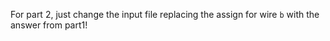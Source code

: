 For part 2, just change the input file replacing the assign for wire `b` with
the answer from part1!

